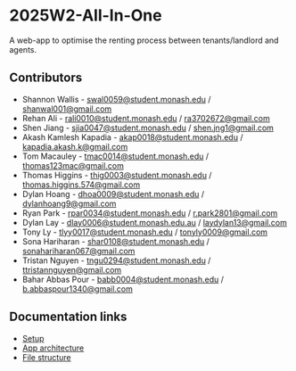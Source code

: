 # 2025W2-All-In-One
A web-app to optimise the renting process between tenants/landlord and agents.

## Contributors
* Shannon Wallis - swal0059@student.monash.edu / shanwal001@gmail.com 
* Rehan Ali - rali0010@student.monash.edu / ra3702672@gmail.com
* Shen Jiang - sjia0047@student.monash.edu / shen.jng1@gmail.com
* Akash Kamlesh Kapadia - akap0018@student.monash.edu / kapadia.akash.k@gmail.com
* Tom Macauley - tmac0014@student.monash.edu / thomas123mac@gmail.com
* Thomas Higgins - thig0003@student.monash.edu / thomas.higgins.574@gmail.com 
* Dylan Hoang - dhoa0009@student.monash.edu / dylanhoang9@gmail.com
* Ryan Park - rpar0034@student.monash.edu / r.park2801@gmail.com
* Dylan Lay - dlay0006@student.monash.edu.au / laydylan13@gmail.com
* Tony Ly - tlyy0017@student.monash.edu / tonyly0009@gmail.com
* Sona Hariharan - shar0108@student.monash.edu / sonahariharan067@gmail.com
* Tristan Nguyen - tngu0294@student.monash.edu / ttristannguyen@gmail.com
* Bahar Abbas Pour - babb0004@student.monash.edu / b.abbaspour1340@gmail.com

## Documentation links
* [Setup](documentation/setup.md)
* [App architecture](documentation/app-architecture.md)
* [File structure](documentation/file-structure.md)
